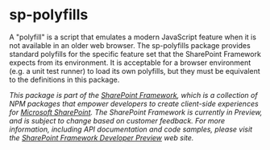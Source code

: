 # sp-polyfills
A "polyfill" is a script that emulates a modern JavaScript feature when it is not available in an older web browser.
The sp-polyfills package provides standard polyfills for the specific feature set that the SharePoint Framework
expects from its environment.  It is acceptable for a browser environment (e.g. a unit test runner) to load its own
polyfills, but they must be equivalent to the definitions in this package.

*This package is part of the [SharePoint Framework](https://github.com/SharePoint/sp-dev-docs/wiki),
which is a collection of NPM packages that empower developers to create client-side experiences
for [Microsoft SharePoint](https://products.office.com/en-us/sharepoint/collaboration).
The SharePoint Framework is currently in Preview, and is subject to change based on customer feedback.
For more information, including API documentation and code samples, please visit the
[SharePoint Framework Developer Preview](https://github.com/SharePoint/sp-dev-docs/wiki) web site.*
